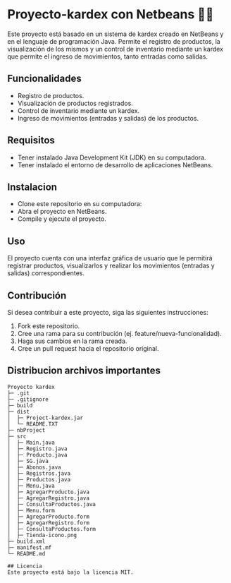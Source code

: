 # Proyecto-kardex con Netbeans 👨‍💻
Este proyecto está basado en un sistema de kardex creado en NetBeans y en el lenguaje de programación Java. Permite el registro de productos, la visualización de los mismos y un control de inventario mediante un kardex que permite el ingreso de movimientos, tanto entradas como salidas.

## Funcionalidades
- Registro de productos.
- Visualización de productos registrados.
- Control de inventario mediante un kardex.
- Ingreso de movimientos (entradas y salidas) de los productos.

## Requisitos
- Tener instalado Java Development Kit (JDK) en su computadora.
- Tener instalado el entorno de desarrollo de aplicaciones NetBeans.

## Instalacion
- Clone este repositorio en su computadora:
- Abra el proyecto en NetBeans.
- Compile y ejecute el proyecto.

## Uso
El proyecto cuenta con una interfaz gráfica de usuario que le permitirá registrar productos, visualizarlos y realizar los movimientos (entradas y salidas) correspondientes.

## Contribución
Si desea contribuir a este proyecto, siga las siguientes instrucciones:

1. Fork este repositorio.
2. Cree una rama para su contribución (ej. feature/nueva-funcionalidad).
3. Haga sus cambios en la rama creada.
4. Cree un pull request hacia el repositorio original.

## Distribucion archivos importantes
```
Proyecto kardex
├─ .git
├─ .gitignore
├─ build
├─ dist
│  ├─ Project-kardex.jar
│  └─ README.TXT
├─ nbProject
├─ src
│  ├─ Main.java
│  ├─ Registro.java
│  ├─ Producto.java
│  ├─ SG.java
│  ├─ Abonos.java
│  ├─ Registros.java
│  ├─ Productos.java
│  ├─ Menu.java
│  ├─ AgregarProducto.java
│  ├─ AgregarRegistro.java
│  ├─ ConsultaProductos.java
│  ├─ Menu.form
│  ├─ AgregarProducto.form
│  ├─ AgregarRegistro.form
│  ├─ ConsultaProductos.form
│  ├─ Tienda-icono.png
├─ build.xml
├─ manifest.mf
└─ README.md

## Licencia
Este proyecto está bajo la licencia MIT.
